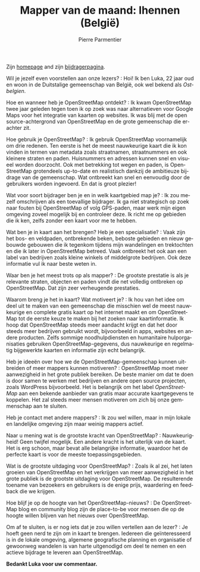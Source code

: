 ﻿---
title: "Mapper van de maand: lhennen (België)"
featured:
layout: post
category: motm
author: Pierre Parmentier
lang: nl
---

Zijn [homepage](https://www.openstreetmap.org/user/lhennen) and zijn [bijdragerpagina](https://hdyc.neis-one.org/?lhennen).

Wil je jezelf even voorstellen aan onze lezers?
: Hoi! Ik ben Luka, 22 jaar oud en woon in de Duitstalige gemeenschap van België, ook wel bekend als *Ostbelgien*.

Hoe en wanneer heb je OpenStreetMap ontdekt?
: Ik kwam OpenStreetMap twee jaar geleden tegen toen ik op zoek was naar alternatieven voor Google Maps voor het integratie van kaarten op websites. Ik was blij met de open source-achtergrond van OpenStreetMap en de grote gemeenschap die erachter zit.

Hoe gebruik je OpenStreetMap?
: Ik gebruik OpenStreetMap voornamelijk om drie redenen. Ten eerste is het de meest nauwkeurige kaart die ik kon vinden in termen van metadata zoals straatnamen, straatnummers en ook kleinere straten en paden. Huisnummers en adressen kunnen snel en visueel worden doorzocht. Ook met betrekking tot wegen en paden, is OpenStreetMap grotendeels up-to-date en realistisch dankzij de ambitieuze bijdrage van de gemeenschap. Wat ontbreekt kan snel en eenvoudig door de gebruikers worden ingevoerd. En dat is groot plezier!

Wat voor soort bijdrager ben je en in welk kaartgebied map je?
: Ik zou mezelf omschrijven als een toevallige bijdrager. Ik ga niet strategisch op zoek naar fouten bij OpenStreetMap  of volg GPS-paden, maar werk mijn eigen omgeving zoveel mogelijk bij en controleer deze. Ik richt me op gebieden die ik ken, zelfs zonder een kaart voor me te hebben.

Wat ben je in kaart aan het brengen? Heb je een specialisatie?
: Vaak zijn het bos- en veldpaden, ontbrekende beken, beboste gebieden en nieuw gebouwde gebouwen die ik tegenkom tijdens mijn wandelingen en trektochten en die ik later in OpenStreetMap betreed. Vaak ontbreekt het ook aan een label van bedrijven zoals kleine winkels of middelgrote bedrijven. Ook deze informatie vul ik naar beste weten in.

Waar ben je het meest trots op als mapper?
: De grootste prestatie is als je relevante straten, objecten en paden vindt die net volledig ontbreken op OpenStreetMap. Dat zijn zeer verheugende prestaties.

Waarom breng je het in kaart? Wat motiveert je?
: Ik hou van het idee om deel uit te maken van een gemeenschap die misschien wel de meest nauwkeurige en complete gratis kaart op het internet maakt en om OpenStreetMap tot de eerste keuze te maken bij het zoeken naar kaartinformatie. Ik hoop dat OpenStreetMap steeds meer aandacht krijgt en dat het door steeds meer bedrijven gebruikt wordt, bijvoorbeeld in apps, websites en andere producten. Zelfs sommige noodhulpdiensten en humanitaire hulporganisaties gebruiken OpenStreetMap-gegevens, dus nauwkeurige en regelmatig bijgewerkte kaarten en informatie zijn echt belangrijk.

Heb je ideeën over hoe we de OpenStreetMap-gemeenschap kunnen uitbreiden of meer mappers kunnen motiveren?
: OpenStreetMap moet meer aanwezigheid in het grote publiek bereiken. De beste manier om dat te doen is door samen te werken met bedrijven en andere open source projecten, zoals WordPress bijvoorbeeld. Het is belangrijk om het label *OpenStreetMap* aan een bekende aanbieder van gratis maar accurate kaartgegevens te koppelen. Het zal steeds meer mensen motiveren om zich bij onze gemmenschap aan te sluiten.

Heb je contact met andere mappers?
: Ik zou wel willen, maar in mijn lokale en landelijke omgeving zijn maar weinig mappers actief.

Naar u mening wat is de grootste kracht van OpenStreetMap?
: Nauwkeurigheid! Geen twijfel mogelijk. Een andere kracht is het uiterlijk van de kaart. Het is erg schoon, maar bevat alle belangrijke informatie, waardoor het de perfecte kaart is voor de meeste toepassingsgebieden.

Wat is de grootste uitdaging voor OpenStreetMap?
: Zoals ik al zei, het laten groeien van OpenStreetMap en het verkrijgen van meer aanwezigheid in het grote publiek is de grootste uitdaging voor OpenStreetMap. De resulterende toename van bezoekers en gebruikers is de enige prijs, waardering en feedback die we krijgen.

Hoe blijf je op de hoogte van het OpenStreetMap-nieuws?
: De OpenStreetMap blog en community blog zijn de place-to-be voor mensen die op de hoogte willen blijven van het nieuws over OpenStreetMap.

Om af te sluiten, is er nog iets dat je zou willen vertellen aan de lezer?
: Je hoeft geen nerd te zijn om in kaart te brengen. Iedereen die geïnteresseerd is in de lokale omgeving, algemene geografische planning en organisatie of gewoonweg wandelen is van harte uitgenodigd om deel te nemen en een actieve bijdrage te leveren aan OpenStreetMap.

**Bedankt Luka voor uw commentaar.**
